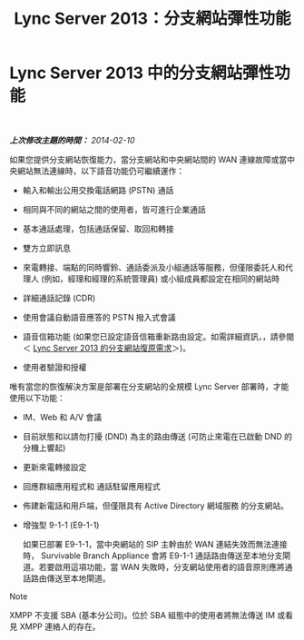 ﻿---
title: Lync Server 2013：分支網站彈性功能
TOCTitle: 分支網站彈性功能
ms:assetid: 8e3feda5-9a38-4e3c-b808-af29f19c5eb9
ms:mtpsurl: https://technet.microsoft.com/zh-tw/library/Gg398715(v=OCS.15)
ms:contentKeyID: 49291619
ms.date: 08/10/2015
mtps_version: v=OCS.15
ms.translationtype: HT
---

# Lync Server 2013 中的分支網站彈性功能

 

_**上次修改主題的時間：** 2014-02-10_

如果您提供分支網站恢復能力，當分支網站和中央網站間的 WAN 連線故障或當中央網站無法連線時，以下語音功能仍可繼續運作：


  - 輸入和輸出公用交換電話網路 (PSTN) 通話

  - 相同與不同的網站之間的使用者，皆可進行企業通話

  - 基本通話處理，包括通話保留、取回和轉接

  - 雙方立即訊息

  - 來電轉接、端點的同時響鈴、通話委派及小組通話等服務，但僅限委託人和代理人 (例如，經理和經理的系統管理員) 或小組成員都設定在相同的網站時

  - 詳細通話記錄 (CDR)

  - 使用會議自動語音應答的 PSTN 撥入式會議

  - 語音信箱功能 (如果您已設定語音信箱重新路由設定。如需詳細資訊，，請參閱＜ [Lync Server 2013 的分支網站復原需求](lync-server-2013-branch-site-resiliency-requirements.md)＞)。

  - 使用者驗證和授權

唯有當您的恢復解決方案是部署在分支網站的全規模 Lync Server 部署時，才能使用以下功能：

  - IM、Web 和 A/V 會議

  - 目前狀態和以請勿打擾 (DND) 為主的路由傳送 (可防止來電在已啟動 DND 的分機上響起)

  - 更新來電轉接設定

  - 回應群組應用程式和 通話駐留應用程式

  - 佈建新電話和用戶端，但僅限具有 Active Directory 網域服務 的分支網站。

  - 增強型 9-1-1 (E9-1-1)
    
    如果已部署 E9-1-1，當中央網站的 SIP 主幹由於 WAN 連結失效而無法連接時， Survivable Branch Appliance 會將 E9-1-1 通話路由傳送至本地分支閘道。若要啟用這項功能，當 WAN 失敗時，分支網站使用者的語音原則應將通話路由傳送至本地閘道。

> [!NOTE]  
> XMPP 不支援 SBA (基本分公司)。位於 SBA 組態中的使用者將無法傳送 IM 或看見 XMPP 連絡人的存在。


